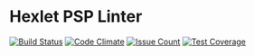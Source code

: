
# Hexlet PSP Linter

[![Build Status](https://travis-ci.org/nazyrov/hexlet-psr-linter.svg?branch=master)](https://travis-ci.org/nazyrov/hexlet-psr-linter)
[![Code Climate](https://codeclimate.com/github/nazyrov/hexlet-psr-linter/badges/gpa.svg)](https://codeclimate.com/github/nazyrov/hexlet-psr-linter)
[![Issue Count](https://codeclimate.com/github/nazyrov/hexlet-psr-linter/badges/issue_count.svg)](https://codeclimate.com/github/nazyrov/hexlet-psr-linter)
[![Test Coverage](https://codeclimate.com/github/nazyrov/hexlet-psr-linter/badges/coverage.svg)](https://codeclimate.com/github/nazyrov/hexlet-psr-linter/coverage)

